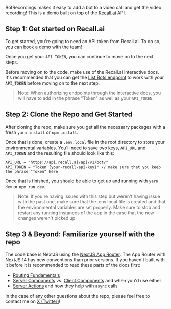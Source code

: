 BotRecordings makes it easy to add a bot to a video call and get the video recording! This is a demo built on top of the [Recall.ai](https://www.recall.ai/) API. 

## Step 1: Get started on Recall.ai

To get started, you're going to need an API token from Recall.ai. To do so, you can [book a demo](https://recallai.typeform.com/to/z2CoFKjj?typeform-source=www.recall.ai) with the team!

Once you get your `API_TOKEN`, you can continue to move on to the next steps.

Before moving on to the code, make use of the Recall.ai interactive docs. It's recommended that you can get the [List Bots endpoint](https://recallai.readme.io/reference/bot_list) to work with your `API_TOKEN` before moving on to the next step. 

> Note: When authorizing endpoints through the interactive docs, you will have to add in the phrase "Token" as well as your `API_TOKEN`. 


## Step 2: Clone the Repo and Get Started 
After cloning the repo, make sure you get all the necessary packages with a fresh `yarn install` or `npm install`.

Once that is done, create a `.env.local` file in the root directory to store your environmental variables. You'll need to save two keys, `API_URL` and `API_TOKEN` and the resulting file should look like this:
```angular2html
API_URL = "https://api.recall.ai/api/v1/bot/"
API_TOKEN = "Token {your-recall-api-key}" // make sure that you keep the phrase "Token" here
```

Once that is finished, you should be able to get up and running with `yarn dev` or `npm run dev`. 

> Note: If you're having issues with this step but weren't having issue with the past one, make sure that the .env.local file is created and that the environmental variables are set properly. Make sure to stop and restart any running instances of the app in the case that the new changes weren't picked up. 

## Step 3 & Beyond: Familiarize yourself with the repo
The code base is NextJS using the [NextJS App Router](https://nextjs.org/docs). The App Router with NextJS 14 has new conventions than prior versions. If you haven't built with it before it is recommended to read these parts of the docs first: 
* [Routing Fundamentals](https://nextjs.org/docs/app/building-your-application/routing)
* [Server Components](https://nextjs.org/docs/app/building-your-application/rendering/server-components) vs. [Client Components](https://nextjs.org/docs/app/building-your-application/rendering/client-components) and when you'd use either
* [Server Actions](https://nextjs.org/docs/app/api-reference/functions/server-actions) and how they help with `async` calls


In the case of any other questions about the repo, please feel free to contact me on [X (Twitter)](https://twitter.com/veltsonbastien)!
